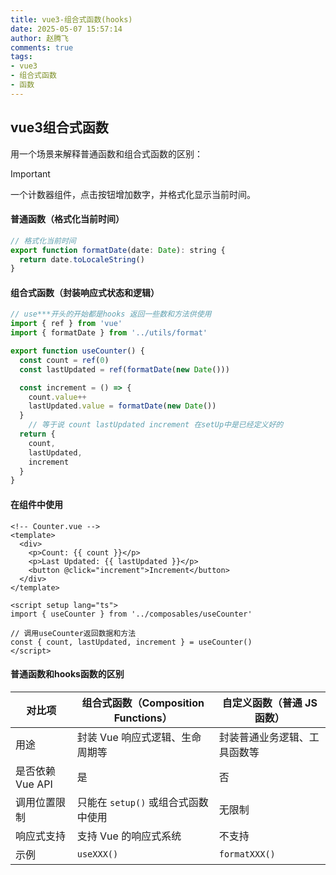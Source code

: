 ```yaml
---
title: vue3-组合式函数(hooks)
date: 2025-05-07 15:57:14
author: 赵腾飞
comments: true
tags: 
- vue3
- 组合式函数
- 函数
---
```


## vue3组合式函数

用一个场景来解释普通函数和组合式函数的区别：

> [!IMPORTANT]
>
> 一个计数器组件，点击按钮增加数字，并格式化显示当前时间。

#### 普通函数（格式化当前时间）

```js
// 格式化当前时间
export function formatDate(date: Date): string {
  return date.toLocaleString()
}

```

#### 组合式函数（封装响应式状态和逻辑）

```js
// use***开头的开始都是hooks 返回一些数和方法供使用
import { ref } from 'vue'
import { formatDate } from '../utils/format'

export function useCounter() {
  const count = ref(0)
  const lastUpdated = ref(formatDate(new Date()))

  const increment = () => {
    count.value++
    lastUpdated.value = formatDate(new Date())
  }
	// 等于说 count lastUpdated increment 在setUp中是已经定义好的
  return {
    count,
    lastUpdated,
    increment
  }
}

```

#### 在组件中使用

```vue
<!-- Counter.vue -->
<template>
  <div>
    <p>Count: {{ count }}</p>
    <p>Last Updated: {{ lastUpdated }}</p>
    <button @click="increment">Increment</button>
  </div>
</template>

<script setup lang="ts">
import { useCounter } from '../composables/useCounter'

// 调用useCounter返回数据和方法
const { count, lastUpdated, increment } = useCounter()
</script>

```

#### 普通函数和hooks函数的区别

| 对比项           | 组合式函数（Composition Functions） | 自定义函数（普通 JS 函数）   |
| ---------------- | ----------------------------------- | ---------------------------- |
| 用途             | 封装 Vue 响应式逻辑、生命周期等     | 封装普通业务逻辑、工具函数等 |
| 是否依赖 Vue API | 是                                  | 否                           |
| 调用位置限制     | 只能在 `setup()` 或组合式函数中使用 | 无限制                       |
| 响应式支持       | 支持 Vue 的响应式系统               | 不支持                       |
| 示例             | `useXXX()`                          | `formatXXX()`                |
